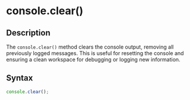 # console.clear()

## Description
The `console.clear()` method clears the console output, removing all previously logged messages. This is useful for resetting the console and ensuring a clean workspace for debugging or logging new information.

## Syntax
``` javascript
console.clear();
```